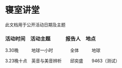 # 寝室讲堂
此文档用于公开活动日期及主题
### 活动时间　活动主题　　　报告人　地点
3.30晚　　　地球一小时　　　　全体　　　地球    

3.23晚十点　英音与美音辨析　　邱奕盛　　9463（测试）    

